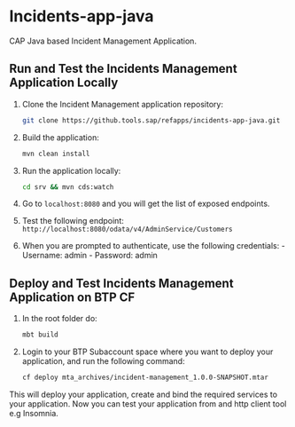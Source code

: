# Incidents-app-java

CAP Java based Incident Management Application.

## Run and Test the Incidents Management Application Locally

1. Clone the Incident Management application repository:

    ```sh
    git clone https://github.tools.sap/refapps/incidents-app-java.git
    ```
2. Build the application:
    ```sh
    mvn clean install
    ```
3. Run the application locally:
    ```sh
    cd srv && mvn cds:watch
    ```
4. Go to `localhost:8080` and you will get the list of exposed endpoints.
5. Test the following endpoint: `http://localhost:8080/odata/v4/AdminService/Customers`
6. When you are prompted to authenticate, use the following credentials:
       - Username: admin
       - Password: admin

## Deploy and Test Incidents Management Application on BTP CF

1. In the root folder do:
   ```sh
   mbt build
   ```
2. Login to your BTP Subaccount space where you want to deploy your application, and run the following command:
   ```sh
   cf deploy mta_archives/incident-management_1.0.0-SNAPSHOT.mtar   
   ```
This will deploy your application, create and bind the required services to your application. Now you can test your application from and http client tool e.g Insomnia.
